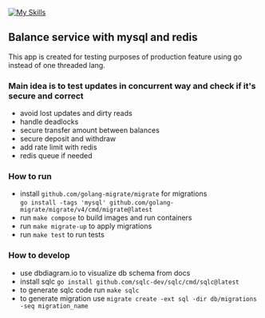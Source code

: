[![My Skills](https://skillicons.dev/icons?i=golang,docker,mysql,redis)](https://skillicons.dev)

## Balance service with mysql and redis
This app is created for testing purposes of production feature using go instead of one threaded lang.

### Main idea is to test updates in concurrent way and check if it's secure and correct
* avoid lost updates and dirty reads
* handle deadlocks
* secure transfer amount between balances
* secure deposit and withdraw
* add rate limit with redis
* redis queue if needed

### How to run
* install `github.com/golang-migrate/migrate` for migrations  
  `go install -tags 'mysql' github.com/golang-migrate/migrate/v4/cmd/migrate@latest`
* run `make compose` to build images and run containers
* run `make migrate-up` to apply migrations
* run `make test` to run tests

### How to develop
* use dbdiagram.io to visualize db schema from docs
* install sqlc `go install github.com/sqlc-dev/sqlc/cmd/sqlc@latest`
* to generate sqlc code run `make sqlc`
* to generate migration use `migrate create -ext sql -dir db/migrations -seq migration_name`